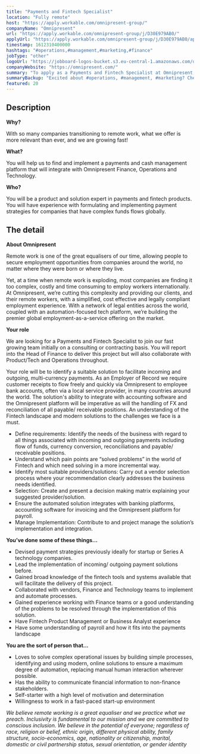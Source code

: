 ```yaml
---
title: "Payments and Fintech Specialist"
location: "Fully remote"
host: "https://apply.workable.com/omnipresent-group/"
companyName: "Omnipresent"
url: "https://apply.workable.com/omnipresent-group/j/D30E979AB0/"
applyUrl: "https://apply.workable.com/omnipresent-group/j/D30E979AB0/apply/"
timestamp: 1612310400000
hashtags: "#operations,#management,#marketing,#finance"
jobType: "other"
logoUrl: "https://jobboard-logos-bucket.s3.eu-central-1.amazonaws.com/omnipresent"
companyWebsite: "https://omnipresent.com/"
summary: "To apply as a Payments and Fintech Specialist at Omnipresent, you preferably need to have experience with formulating and implementing payment strategies for companies that have complex funds flows globally."
summaryBackup: "Excited about #operations, #management, #marketing? Check out this job post!"
featured: 20
---
```


## Description

**Why?**

With so many companies transitioning to remote work, what we offer is more relevant than ever, and we are growing fast!

**What?**

You will help us to find and implement a payments and cash management platform that will integrate with Omnipresent Finance, Operations and Technology.

**Who?**

You will be a product and solution expert in payments and fintech products. You will have experience with formulating and implementing payment strategies for companies that have complex funds flows globally.

## The detail

**About Omnipresent**

Remote work is one of the great equalisers of our time, allowing people to secure employment opportunities from companies around the world, no matter where they were born or where they live.

Yet, at a time when remote work is exploding, most companies are finding it too complex, costly and time consuming to employ workers internationally. At Omnipresent, we’re cutting this complexity and providing our clients, and their remote workers, with a simplified, cost effective and legally compliant employment experience. With a network of legal entities across the world, coupled with an automation-focused tech platform, we’re building the premier global employment-as-a-service offering on the market.

**Your role**

We are looking for a Payments and Fintech Specialist to join our fast growing team initially on a consulting or contracting basis. You will report into the Head of Finance to deliver this project but will also collaborate with Product/Tech and Operations throughout.

Your role will be to identify a suitable solution to facilitate incoming and outgoing, multi-currency payments. As an Employer of Record we require customer receipts to flow freely and quickly via Omnipresent to employee bank accounts, often via a local service provider, in many countries around the world. The solution's ability to integrate with accounting software and the Omnipresent platform will be imperative as will the handling of FX and reconciliation of all payable/ receivable positions. An understanding of the Fintech landscape and modern solutions to the challenges we face is a must.

*   Define requirements: Identify the needs of the business with regard to all things associated with incoming and outgoing payments including flow of funds, currency conversion, reconciliations and payable/ receivable positions.
*   Understand which pain points are “solved problems” in the world of Fintech and which need solving in a more incremental way.
*   Identify most suitable providers/solutions: Carry out a vendor selection process where your recommendation clearly addresses the business needs identified.
*   Selection: Create and present a decision making matrix explaining your suggested provider/solution.
*   Ensure the automated solution integrates with banking platforms, accounting software for invoicing and the Omnipresent platform for payroll.
*   Manage Implementation: Contribute to and project manage the solution’s implementation and integration.

**You’ve done some of these things...**

*   Devised payment strategies previously ideally for startup or Series A technology companies.
*   Lead the implementation of incoming/ outgoing payment solutions before.
*   Gained broad knowledge of the fintech tools and systems available that will facilitate the delivery of this project.
*   Collaborated with vendors, Finance and Technology teams to implement and automate processes.
*   Gained experience working with Finance teams or a good understanding of the problems to be resolved through the implementation of this solution.
*   Have Fintech Product Management or Business Analyst experience
*   Have some understanding of payroll and how it fits into the payments landscape

**You are the sort of person that...**

*   Loves to solve complex operational issues by building simple processes, identifying and using modern, online solutions to ensure a maximum degree of automation, replacing manual human interaction wherever possible.
*   Has the ability to communicate financial information to non-finance stakeholders.
*   Self-starter with a high level of motivation and determination
*   Willingness to work in a fast-paced start-up environment

_We believe remote working is a great equaliser and we practice what we preach. Inclusivity is fundamental to our mission and we are committed to conscious inclusion. We believe in the potential of everyone; regardless of race, religion or belief, ethnic origin, different physical ability, family structure, socio-economics, age, nationality or citizenship, marital, domestic or civil partnership status, sexual orientation, or gender identity_
